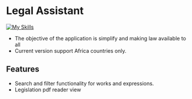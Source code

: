 # Legal Assistant

[![My Skills](https://skillicons.dev/icons?i=flutter,dart)](https://skillicons.dev)

* The objective of the application is simplify and making law available to all
* Current version support Africa countries only.

## Features
* Search and filter functionality for works and expressions.
* Legislation pdf reader view  
